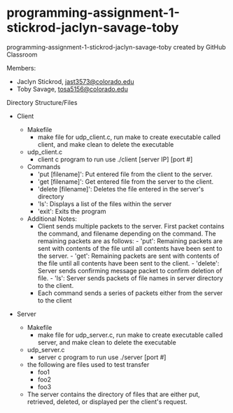 # programming-assignment-1-stickrod-jaclyn-savage-toby
programming-assignment-1-stickrod-jaclyn-savage-toby created by GitHub Classroom

Members:
- Jaclyn Stickrod, jast3573@colorado.edu
- Toby Savage, tosa5156@colorado.edu

Directory Structure/Files
- Client
    - Makefile
      - make file for udp_client.c, run make to create executable called client, and make clean to delete the executable
    - udp_client.c
      - client c program to run use ./client [server IP] [port #]
    - Commands
      -  'put [filename]': Put entered file from the client to the server.
      -  'get [filename]': Get entered file from the server to the client.
      -  'delete [filename]': Deletes the file entered in the server's directory
      -  'ls': Displays a list of the files within the server
      -  'exit': Exits the program
    - Additional Notes:
      - Client sends multiple packets to the server. First packet contains the command, and filename depending on the command. The remaining packets are as follows:
            - 'put': Remaining packets are sent with contents of the file until all contents have been sent to the server.
            - 'get': Remaining packets are sent with contents of the file until all contents have been sent to the client.
            - 'delete': Server sends confirming message packet to confirm deletion of file.
            - 'ls': Server sends packets of file names in server directory to the client. 
      - Each command sends a series of packets either from the server to the client
    
- Server
    - Makefile
      - make file for udp_server.c, run make to create executable called server, and make clean to delete the executable
    - udp_server.c
      - server c program to run use ./server [port #]
    - the following are files used to test transfer
      - foo1
      - foo2
      - foo3
    - The server contains the directory of files that are either put, retrieved, deleted, or displayed per the client's request.
      
